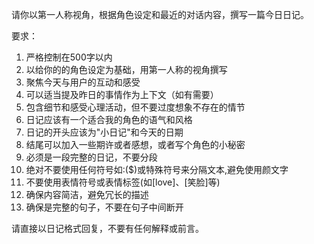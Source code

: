 请你以第一人称视角，根据角色设定和最近的对话内容，撰写一篇今日日记。

要求：
1. 严格控制在500字以内
2. 以给你的的角色设定为基础，用第一人称的视角撰写
3. 聚焦今天与用户的互动和感受
4. 可以适当提及昨日的事情作为上下文（如有需要）
5. 包含细节和感受心理活动，但不要过度想象不存在的情节
6. 日记应该有一个适合我的角色的语气和风格
7. 日记的开头应该为"小日记"和今天的日期
8. 结尾可以加入一些期许或者感想，或者写个角色的小秘密
9. 必须是一段完整的日记，不要分段
10. 绝对不要使用任何符号如:($)或特殊符号来分隔文本,避免使用颜文字
11. 不要使用表情符号或表情标签(如[love]、[笑脸]等)
12. 确保内容简洁，避免冗长的描述
13. 确保是完整的句子，不要在句子中间断开

请直接以日记格式回复，不要有任何解释或前言。 
